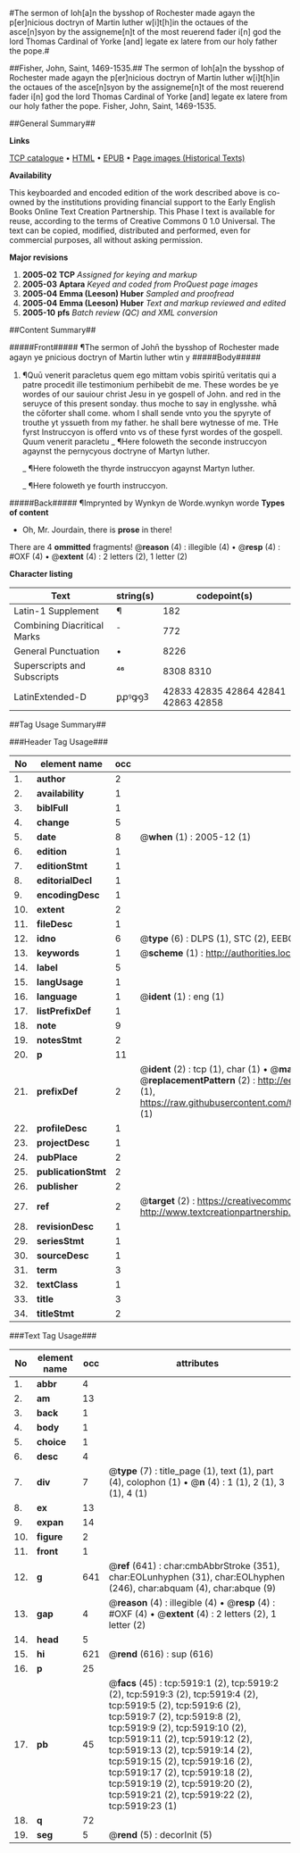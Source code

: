 #The sermon of Ioh[a]n the bysshop of Rochester made agayn the p[er]nicious doctryn of Martin luther w[i]t[h]in the octaues of the asce[n]syon by the assigneme[n]t of the most reuerend fader i[n] god the lord Thomas Cardinal of Yorke [and] legate ex latere from our holy father the pope.#

##Fisher, John, Saint, 1469-1535.##
The sermon of Ioh[a]n the bysshop of Rochester made agayn the p[er]nicious doctryn of Martin luther w[i]t[h]in the octaues of the asce[n]syon by the assigneme[n]t of the most reuerend fader i[n] god the lord Thomas Cardinal of Yorke [and] legate ex latere from our holy father the pope.
Fisher, John, Saint, 1469-1535.

##General Summary##

**Links**

[TCP catalogue](http://www.ota.ox.ac.uk/tcp/)  • 
[HTML](http://tei.it.ox.ac.uk/tcp/Texts-HTML/free/A00/A00771.html)  • 
[EPUB](http://tei.it.ox.ac.uk/tcp/Texts-EPUB/free/A00/A00771.epub) • 
[Page images (Historical Texts)](https://data.historicaltexts.jisc.ac.uk/view?pubId=eebo-99841343e&pageId=eebo-99841343e-5919-1)

**Availability**

This keyboarded and encoded edition of the
	       work described above is co-owned by the institutions
	       providing financial support to the Early English Books
	       Online Text Creation Partnership. This Phase I text is
	       available for reuse, according to the terms of Creative
	       Commons 0 1.0 Universal. The text can be copied,
	       modified, distributed and performed, even for
	       commercial purposes, all without asking permission.

**Major revisions**

1. __2005-02__ __TCP__ *Assigned for keying and markup*
1. __2005-03__ __Aptara__ *Keyed and coded from ProQuest page images*
1. __2005-04__ __Emma (Leeson) Huber__ *Sampled and proofread*
1. __2005-04__ __Emma (Leeson) Huber__ *Text and markup reviewed and edited*
1. __2005-10__ __pfs__ *Batch review (QC) and XML conversion*

##Content Summary##

#####Front#####
¶The sermon of John̄ the
bysshop of Rochester made
agayn ye ꝑnicious doctryn of Martin
luther wtin y
#####Body#####

1. ¶Quū venerit paracletus quem ego mittam
vobis spiritū veritatis qui a patre procedit
ille testimonium perhibebit de me. These wordes be ye wordes of our sauiour christ Jesu
in ye gospell of John. and red in the seruyce of this
present sonday. thus moche to say in englysshe. whā
the cōforter shall come. whom I shall sende vnto you
the spyryte of trouthe yt yssueth from my father. he
shall bere wytnesse of me.
THe fyrst Instruccyon is offerd vnto vs
of these fyrst wordes of the gospell. Quum
venerit paracletu
    _ ¶Here foloweth the seconde instruccyon
agaynst the pernycyous doctryne
of Martyn luther.

    _ ¶Here foloweth the thyrde instruccyon
agaynst Martyn luther.

    _ ¶Here foloweth ye fourth instruccyon.

#####Back#####
¶Imprynted by Wynkyn de Worde.wynkyn worde
**Types of content**

  * Oh, Mr. Jourdain, there is **prose** in there!

There are 4 **ommitted** fragments! 
 @__reason__ (4) : illegible (4)  •  @__resp__ (4) : #OXF (4)  •  @__extent__ (4) : 2 letters (2), 1 letter (2)

**Character listing**


|Text|string(s)|codepoint(s)|
|---|---|---|
|Latin-1 Supplement|¶|182|
|Combining             Diacritical Marks|̄|772|
|General Punctuation|•|8226|
|Superscripts             and Subscripts|⁴⁶|8308 8310|
|LatinExtended-D|ꝑꝓꝰꝙꝯꝪ|42833 42835 42864 42841 42863 42858|

##Tag Usage Summary##

###Header Tag Usage###

|No|element name|occ|attributes|
|---|---|---|---|
|1.|__author__|2||
|2.|__availability__|1||
|3.|__biblFull__|1||
|4.|__change__|5||
|5.|__date__|8| @__when__ (1) : 2005-12 (1)|
|6.|__edition__|1||
|7.|__editionStmt__|1||
|8.|__editorialDecl__|1||
|9.|__encodingDesc__|1||
|10.|__extent__|2||
|11.|__fileDesc__|1||
|12.|__idno__|6| @__type__ (6) : DLPS (1), STC (2), EEBO-CITATION (1), PROQUEST (1), VID (1)|
|13.|__keywords__|1| @__scheme__ (1) : http://authorities.loc.gov/ (1)|
|14.|__label__|5||
|15.|__langUsage__|1||
|16.|__language__|1| @__ident__ (1) : eng (1)|
|17.|__listPrefixDef__|1||
|18.|__note__|9||
|19.|__notesStmt__|2||
|20.|__p__|11||
|21.|__prefixDef__|2| @__ident__ (2) : tcp (1), char (1)  •  @__matchPattern__ (2) : ([0-9\-]+):([0-9IVX]+) (1), (.+) (1)  •  @__replacementPattern__ (2) : http://eebo.chadwyck.com/downloadtiff?vid=$1&page=$2 (1), https://raw.githubusercontent.com/textcreationpartnership/Texts/master/tcpchars.xml#$1 (1)|
|22.|__profileDesc__|1||
|23.|__projectDesc__|1||
|24.|__pubPlace__|2||
|25.|__publicationStmt__|2||
|26.|__publisher__|2||
|27.|__ref__|2| @__target__ (2) : https://creativecommons.org/publicdomain/zero/1.0/ (1), http://www.textcreationpartnership.org/docs/. (1)|
|28.|__revisionDesc__|1||
|29.|__seriesStmt__|1||
|30.|__sourceDesc__|1||
|31.|__term__|3||
|32.|__textClass__|1||
|33.|__title__|3||
|34.|__titleStmt__|2||


###Text Tag Usage###

|No|element name|occ|attributes|
|---|---|---|---|
|1.|__abbr__|4||
|2.|__am__|13||
|3.|__back__|1||
|4.|__body__|1||
|5.|__choice__|1||
|6.|__desc__|4||
|7.|__div__|7| @__type__ (7) : title_page (1), text (1), part (4), colophon (1)  •  @__n__ (4) : 1 (1), 2 (1), 3 (1), 4 (1)|
|8.|__ex__|13||
|9.|__expan__|14||
|10.|__figure__|2||
|11.|__front__|1||
|12.|__g__|641| @__ref__ (641) : char:cmbAbbrStroke (351), char:EOLunhyphen (31), char:EOLhyphen (246), char:abquam (4), char:abque (9)|
|13.|__gap__|4| @__reason__ (4) : illegible (4)  •  @__resp__ (4) : #OXF (4)  •  @__extent__ (4) : 2 letters (2), 1 letter (2)|
|14.|__head__|5||
|15.|__hi__|621| @__rend__ (616) : sup (616)|
|16.|__p__|25||
|17.|__pb__|45| @__facs__ (45) : tcp:5919:1 (2), tcp:5919:2 (2), tcp:5919:3 (2), tcp:5919:4 (2), tcp:5919:5 (2), tcp:5919:6 (2), tcp:5919:7 (2), tcp:5919:8 (2), tcp:5919:9 (2), tcp:5919:10 (2), tcp:5919:11 (2), tcp:5919:12 (2), tcp:5919:13 (2), tcp:5919:14 (2), tcp:5919:15 (2), tcp:5919:16 (2), tcp:5919:17 (2), tcp:5919:18 (2), tcp:5919:19 (2), tcp:5919:20 (2), tcp:5919:21 (2), tcp:5919:22 (2), tcp:5919:23 (1)|
|18.|__q__|72||
|19.|__seg__|5| @__rend__ (5) : decorInit (5)|
